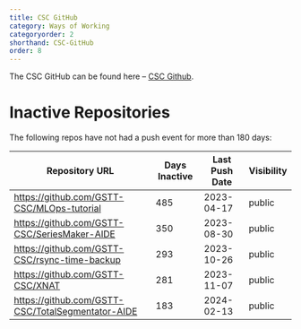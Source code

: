 ```yaml
---
title: CSC GitHub
category: Ways of Working
categoryorder: 2
shorthand: CSC-GitHub
order: 8
---
```


The CSC GitHub can be found here – <a href="https://github.com/GSTT-CSC/">CSC Github</a>.

# Inactive Repositories

The following repos have not had a push event for more than 180 days:

| Repository URL | Days Inactive | Last Push Date | Visibility |
| --- | --- | --- | --- |
| https://github.com/GSTT-CSC/MLOps-tutorial | 485 | 2023-04-17 | public |
| https://github.com/GSTT-CSC/SeriesMaker-AIDE | 350 | 2023-08-30 | public |
| https://github.com/GSTT-CSC/rsync-time-backup | 293 | 2023-10-26 | public |
| https://github.com/GSTT-CSC/XNAT | 281 | 2023-11-07 | public |
| https://github.com/GSTT-CSC/TotalSegmentator-AIDE | 183 | 2024-02-13 | public |
